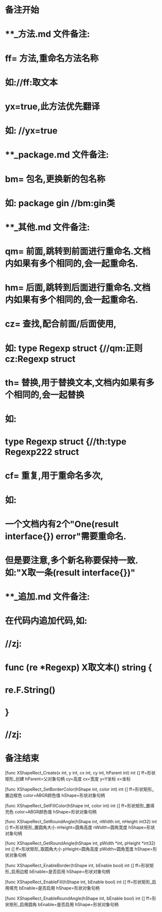 # 备注开始
# **_方法.md 文件备注:
# ff= 方法,重命名方法名称
# 如://ff:取文本
#
# yx=true,此方法优先翻译
# 如: //yx=true

# **_package.md 文件备注:
# bm= 包名,更换新的包名称 
# 如: package gin //bm:gin类

# **_其他.md 文件备注:
# qm= 前面,跳转到前面进行重命名.文档内如果有多个相同的,会一起重命名.
# hm= 后面,跳转到后面进行重命名.文档内如果有多个相同的,会一起重命名.
# cz= 查找,配合前面/后面使用,
# 如: type Regexp struct {//qm:正则 cz:Regexp struct
#
# th= 替换,用于替换文本,文档内如果有多个相同的,会一起替换
# 如:
# type Regexp struct {//th:type Regexp222 struct
#
# cf= 重复,用于重命名多次,
# 如: 
# 一个文档内有2个"One(result interface{}) error"需要重命名.
# 但是要注意,多个新名称要保持一致. 如:"X取一条(result interface{})"

# **_追加.md 文件备注:
# 在代码内追加代码,如:
# //zj:
# func (re *Regexp) X取文本() string { 
# re.F.String()
# }
# //zj:
# 备注结束

[func XShapeRect_Create(x int, y int, cx int, cy int, hParent int) int {]
ff=形状矩形_创建
hParent=父对象句柄
cy=高度
cx=宽度
y=Y坐标
x=坐标

[func XShapeRect_SetBorderColor(hShape int, color int) int {]
ff=形状矩形_置边框色
color=ABGR颜色值
hShape=形状对象句柄

[func XShapeRect_SetFillColor(hShape int, color int) int {]
ff=形状矩形_置填充色
color=ABGR颜色值
hShape=形状对象句柄

[func XShapeRect_SetRoundAngle(hShape int, nWidth int, nHeight int32) int {]
ff=形状矩形_置圆角大小
nHeight=圆角高度
nWidth=圆角宽度
hShape=形状对象句柄

[func XShapeRect_GetRoundAngle(hShape int, pWidth *int, pHeight *int32) int {]
ff=形状矩形_取圆角大小
pHeight=圆角高度
pWidth=圆角宽度
hShape=形状对象句柄

[func XShapeRect_EnableBorder(hShape int, bEnable bool) int {]
ff=形状矩形_启用边框
bEnable=是否启用
hShape=形状对象句柄

[func XShapeRect_EnableFill(hShape int, bEnable bool) int {]
ff=形状矩形_启用填充
bEnable=是否启用
hShape=形状对象句柄

[func XShapeRect_EnableRoundAngle(hShape int, bEnable bool) int {]
ff=形状矩形_启用圆角
bEnable=是否启用
hShape=形状对象句柄
